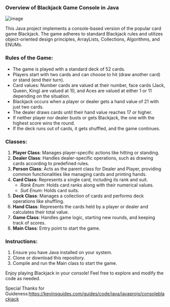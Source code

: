 ### Overview of Blackjack Game Console in Java
![image](https://github.com/HIS-MOHAMMED/BlackJack/assets/138883671/0fcf0910-5cee-4697-bf10-21186d4e23af)


This Java project implements a console-based version of the popular card game Blackjack. The game adheres to standard Blackjack rules and utilizes object-oriented design principles, ArrayLists, Collections, Algorithms, and ENUMs.

### Rules of the Game:
- The game is played with a standard deck of 52 cards.
- Players start with two cards and can choose to hit (draw another card) or stand (end their turn).
- Card values: Number cards are valued at their number, face cards (Jack, Queen, King) are valued at 10, and Aces are valued at either 1 or 11 depending on the situation.
- Blackjack occurs when a player or dealer gets a hand value of 21 with just two cards.
- The dealer draws cards until their hand value reaches 17 or higher.
- If neither player nor dealer busts or gets Blackjack, the one with the highest score wins the round.
- If the deck runs out of cards, it gets shuffled, and the game continues.

### Classes:
1. **Player Class**: Manages player-specific actions like hitting or standing.
2. **Dealer Class**: Handles dealer-specific operations, such as drawing cards according to predefined rules.
3. **Person Class**: Acts as the parent class for Dealer and Player, providing common functionalities like managing cards and printing hands.
4. **Card Class**: Represents a single card, including its rank and suit.
   - *Rank Enum*: Holds card ranks along with their numerical values.
   - *Suit Enum*: Holds card suits.
5. **Deck Class**: Manages a collection of cards and performs deck operations like shuffling.
6. **Hand Class**: Represents the cards held by a player or dealer and calculates their total value.
7. **Game Class**: Handles game logic, starting new rounds, and keeping track of scores.
8. **Main Class**: Entry point to start the game.

### Instructions:
1. Ensure you have Java installed on your system.
2. Clone or download this repository.
3. Compile and run the Main class to start the game.

Enjoy playing Blackjack in your console! Feel free to explore and modify the code as needed.

Special Thanks for Guideness:https://kevinsguides.com/guides/code/java/javaprojs/consoleblackjack

